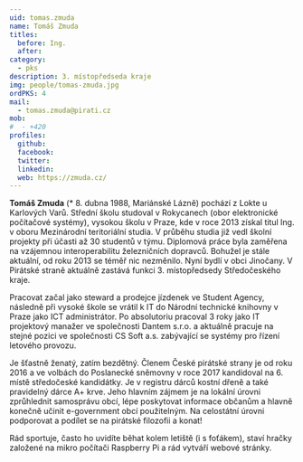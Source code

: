 ```yaml
---
uid: tomas.zmuda
name: Tomáš Zmuda
titles:
  before: Ing. 
  after:
category:
  - pks
description: 3. místopředseda kraje
img: people/tomas-zmuda.jpg
ordPKS: 4
mail:
  - tomas.zmuda@pirati.cz
mob:
#  - +420 
profiles:
  github:
  facebook:
  twitter:
  linkedin:
  web: https://zmuda.cz/
---
```


**Tomáš Zmuda** (* 8. dubna 1988, Mariánské Lázně) pochází z Lokte u Karlových Varů. Střední školu studoval v Rokycanech (obor elektronické počítačové systémy), vysokou školu v Praze, kde v roce 2013 získal titul Ing. v oboru Mezinárodní teritoriální studia. V průběhu studia již vedl školní projekty při účasti až 30 studentů v týmu. Diplomová práce byla zaměřena na vzájemnou interoperabilitu železničních dopravců. Bohužel je stále aktuální, od roku 2013 se téměř nic nezměnilo. Nyní bydlí v obci Jinočany. V Pirátské straně aktuálně zastává funkci 3. místopředsedy Středočeského kraje.

Pracovat začal jako steward a prodejce jízdenek ve Student Agency, následně při vysoké škole se vrátil k IT do Národní technické knihovny v Praze jako ICT administrátor. Po absolutoriu pracoval 3 roky jako IT projektový manažer ve společnosti Dantem s.r.o. a aktuálně pracuje na stejné pozici ve společnosti CS Soft a.s. zabývající se systémy pro řízení letového provozu.

Je šťastně ženatý, zatím bezdětný. Členem České pirátské strany je od roku 2016 a ve volbách do Poslanecké sněmovny v roce 2017 kandidoval na 6. místě středočeské kandidátky. Je v registru dárců kostní dřeně a také pravidelný dárce A+ krve. Jeho hlavním zájmem je na lokální úrovni zprůhlednit samosprávu obcí, lépe poskytovat informace občanům a hlavně konečně učinit e-government obcí použitelným. Na celostátní úrovni podporovat a podílet se na pirátské filozofii a konat!

Rád sportuje, často ho uvidíte běhat kolem letiště (i s foťákem), staví hračky založené na mikro počítači Raspberry Pi a rád vytváří webové stránky.


